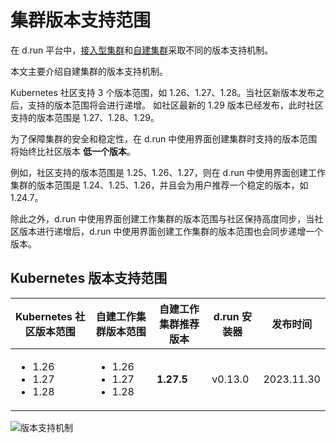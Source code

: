 # 集群版本支持范围

在 d.run 平台中，[接入型集群](cluster-status.md)和[自建集群](cluster-status.md)采取不同的版本支持机制。

本文主要介绍自建集群的版本支持机制。

Kubernetes 社区支持 3 个版本范围，如 1.26、1.27、1.28。当社区新版本发布之后，支持的版本范围将会进行递增。
如社区最新的 1.29 版本已经发布，此时社区支持的版本范围是 1.27、1.28、1.29。

为了保障集群的安全和稳定性，在 d.run 中使用界面创建集群时支持的版本范围将始终比社区版本 **低一个版本**。

例如，社区支持的版本范围是 1.25、1.26、1.27，则在 d.run 中使用界面创建工作集群的版本范围是 1.24、1.25、1.26，并且会为用户推荐一个稳定的版本，如 1.24.7。

除此之外，d.run 中使用界面创建工作集群的版本范围与社区保持高度同步，当社区版本进行递增后，d.run 中使用界面创建工作集群的版本范围也会同步递增一个版本。

## Kubernetes 版本支持范围

<table>
  <thead>
    <tr>
      <th>Kubernetes 社区版本范围</th>
      <th>自建工作集群版本范围</th>
      <th>自建工作集群推荐版本</th>
      <th>d.run 安装器</th>
      <th>发布时间</th>
    </tr>
  </thead>
  <tbody>
    <tr>
      <td>
        <ul>
          <li>1.26</li>
          <li>1.27</li>
          <li>1.28</li>
        </ul>
      </td>
      <td>
        <ul>
          <li>1.26</li>
          <li>1.27</li>
          <li>1.28</li>
        </ul>
      </td>
      <td><strong>1.27.5</strong></td>
      <td>v0.13.0</td>
      <td>2023.11.30</td>
    </tr>
  </tbody>
</table>

![版本支持机制](https://docs.daocloud.io/daocloud-docs-images/docs/zh/docs/kpanda/images/cluster-version.png)
